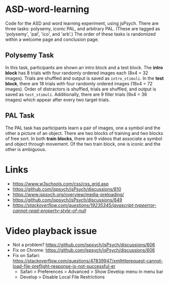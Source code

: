 # ASD-word-learning

Code for the ASD and word learning experiment, using jsPsych. There are three tasks: polysemy, iconic PAL, and arbitrary PAL. (These are tagged as 'polysemy', 'pal', 'ico', and 'arb'.) The order of these tasks is randomized within a welcome page and conclusion page.

## Polysemy Task

In this task, participants are shown an intro block and a test block. The **intro block** has 8 trials with four randomly ordered images each (8x4 = 32 images). Trials are shuffled and output is saved as `intro_stimuli`. In the **test block**, there are 18 trials with four randomly ordered images (18x4 = 72 images). Order of distractors is shuffled, trials are shuffled, and output is saved as `test_stimuli`. Additionally, there are 9 filler trials (9x4 = 36 images) which appear after every two target trials.

## PAL Task

The PAL task has participants learn a pair of images, one a symbol and the other a picture of an object. There are two blocks of training and two blocks of free sort. In both **train blocks**, there are 9 videos that associate a symbol and object through movement. Of the two train block, one is iconic and the other is ambiguous.

# Links

- https://www.w3schools.com/css/css_grid.asp
- https://github.com/jspsych/jsPsych/discussions/810
- https://www.jspsych.org/overview/media-preloading/
- https://github.com/jspsych/jsPsych/discussions/849
- *https://stackoverflow.com/questions/19235345/javascript-typeerror-cannot-read-property-style-of-null*

# Video playback issue

- Not a problem? https://github.com/jspsych/jsPsych/discussions/606
- Fix on Chrome: https://github.com/jspsych/jsPsych/discussions/606
- Fix on Safari: https://stackoverflow.com/questions/47839947/xmlhttprequest-cannot-load-file-preflight-response-is-not-successful-er
  - Safari > Preferences > Advanced > Show Develop menu in menu bar
  - Develop > Disable Local File Restrictions
